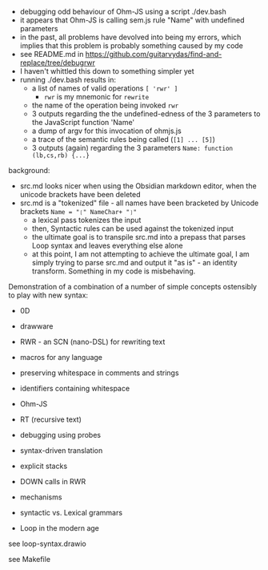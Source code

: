 - debugging odd behaviour of Ohm-JS using a script ./dev.bash
- it appears that Ohm-JS is calling sem.js rule "Name" with undefined parameters
- in the past, all problems have devolved into being my errors, which implies that this problem is probably something caused by my code
- see README.md in https://github.com/guitarvydas/find-and-replace/tree/debugrwr
- I haven't whittled this down to something simpler yet
- running ./dev.bash results in:
  - a list of names of valid operations `[ 'rwr' ]`
	  - `rwr` is my mnemonic for `rewrite`
  - the name of the operation being invoked `rwr`
  - 3 outputs regarding the the undefined-edness of the 3 parameters to the JavaScript function 'Name'
  - a dump of argv for this invocation of ohmjs.js
  - a trace of the semantic rules being called (`[1] ... [5]`)
  - 3 outputs (again) regarding the 3 parameters `Name: function (lb,cs,rb) {...}`

background:
- src.md looks nicer when using the Obsidian markdown editor, when the unicode brackets have been deleted
- src.md is a "tokenized" file - all names have been bracketed by Unicode brackets `Name = "❲" NameChar+ "❳"` 
  - a lexical pass tokenizes the input
  - then, Syntactic rules can be used against the tokenized input
  - the ultimate goal is to transpile src.md into a prepass that parses Loop syntax and leaves everything else alone
  - at this point, I am not attempting to achieve the ultimate goal, I am simply trying to parse src.md and output it "as is" - an identity transform. Something in my code is misbehaving.



Demonstration of a combination of a number of simple concepts ostensibly to play with new syntax:
- 0D
- drawware
- RWR - an SCN (nano-DSL) for rewriting text
- macros for any language
- preserving whitespace in comments and strings
- identifiers containing whitespace
- Ohm-JS
- RT (recursive text)
- debugging using probes
- syntax-driven translation
- explicit stacks
- DOWN calls in RWR
- mechanisms

- syntactic vs. Lexical grammars

- Loop in the modern age

see loop-syntax.drawio

see Makefile
